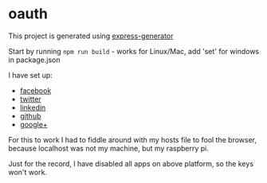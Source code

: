 # oauth

This project is generated using [express-generator](https://expressjs.com/en/starter/generator.html)

Start by running `npm run build` - works for Linux/Mac, add 'set' for windows in package.json

I have set up:

* [facebook](https://developers.facebook.com/apps/)
* [twitter](https://apps.twitter.com/)
* [linkedin](https://www.linkedin.com/developer/apps)
* [github](https://github.com/settings/developers)
* [google+](https://console.developers.google.com/)

For this to work I had to fiddle around with my hosts file to fool the browser, because localhost was not my machine, but my raspberry pi. 

Just for the record, I have disabled all apps on above platform, so the keys won't work.

